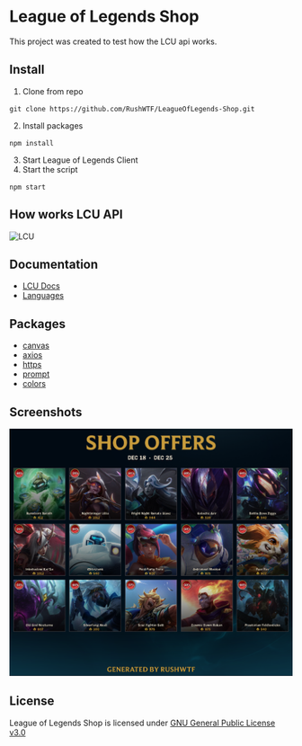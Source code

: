 # League of Legends Shop
This project was created to test how the LCU api works.
## Install
1. Clone from repo
```
git clone https://github.com/RushWTF/LeagueOfLegends-Shop.git
```
2. Install packages
```
npm install
```
3. Start League of Legends Client
4. Start the script
```
npm start
```
## How works LCU API
![LCU](https://static.developer.riotgames.com/img/docs/lol/lcu_architecture.png)
## Documentation
- [LCU Docs](https://developer.riotgames.com/docs/lol#game-client-api)
- [Languages](https://developer.riotgames.com/docs/lol#data-dragon_data-assets)
## Packages
- [canvas](https://www.npmjs.com/package/canvas/v/2.11.2)
- [axios](https://www.npmjs.com/package/axios/v/1.6.2)
- [https](https://www.npmjs.com/package/https/v/1.0.0)
- [prompt](https://www.npmjs.com/package/prompt/v/1.3.0)
- [colors](https://www.npmjs.com/package/colors/v/1.4.0)

## Screenshots
![App Screenshot](./assets/placeholder/imageGenerated.png)

## License
League of Legends Shop is licensed under [GNU General Public License v3.0](https://github.com/RushWTF/LeagueOfLegends-Shop/blob/main/LICENSE)
